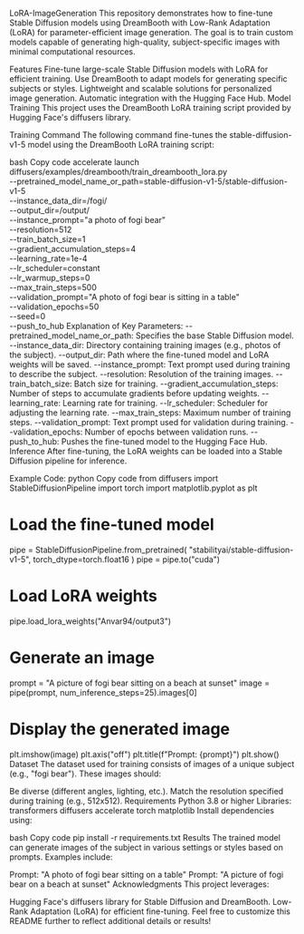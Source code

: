 LoRA-ImageGeneration
This repository demonstrates how to fine-tune Stable Diffusion models using DreamBooth with Low-Rank Adaptation (LoRA) for parameter-efficient image generation. The goal is to train custom models capable of generating high-quality, subject-specific images with minimal computational resources.

Features
Fine-tune large-scale Stable Diffusion models with LoRA for efficient training.
Use DreamBooth to adapt models for generating specific subjects or styles.
Lightweight and scalable solutions for personalized image generation.
Automatic integration with the Hugging Face Hub.
Model Training
This project uses the DreamBooth LoRA training script provided by Hugging Face's diffusers library.

Training Command
The following command fine-tunes the stable-diffusion-v1-5 model using the DreamBooth LoRA training script:

bash
Copy code
accelerate launch diffusers/examples/dreambooth/train_dreambooth_lora.py \
  --pretrained_model_name_or_path=stable-diffusion-v1-5/stable-diffusion-v1-5 \
  --instance_data_dir=/fogi/ \
  --output_dir=/output/ \
  --instance_prompt="a photo of fogi bear" \
  --resolution=512 \
  --train_batch_size=1 \
  --gradient_accumulation_steps=4 \
  --learning_rate=1e-4 \
  --lr_scheduler=constant \
  --lr_warmup_steps=0 \
  --max_train_steps=500 \
  --validation_prompt="A photo of fogi bear is sitting in a table" \
  --validation_epochs=50 \
  --seed=0 \
  --push_to_hub
Explanation of Key Parameters:
--pretrained_model_name_or_path: Specifies the base Stable Diffusion model.
--instance_data_dir: Directory containing training images (e.g., photos of the subject).
--output_dir: Path where the fine-tuned model and LoRA weights will be saved.
--instance_prompt: Text prompt used during training to describe the subject.
--resolution: Resolution of the training images.
--train_batch_size: Batch size for training.
--gradient_accumulation_steps: Number of steps to accumulate gradients before updating weights.
--learning_rate: Learning rate for training.
--lr_scheduler: Scheduler for adjusting the learning rate.
--max_train_steps: Maximum number of training steps.
--validation_prompt: Text prompt used for validation during training.
--validation_epochs: Number of epochs between validation runs.
--push_to_hub: Pushes the fine-tuned model to the Hugging Face Hub.
Inference
After fine-tuning, the LoRA weights can be loaded into a Stable Diffusion pipeline for inference.

Example Code:
python
Copy code
from diffusers import StableDiffusionPipeline
import torch
import matplotlib.pyplot as plt

# Load the fine-tuned model
pipe = StableDiffusionPipeline.from_pretrained(
    "stabilityai/stable-diffusion-v1-5", torch_dtype=torch.float16
)
pipe = pipe.to("cuda")

# Load LoRA weights
pipe.load_lora_weights("Anvar94/output3")

# Generate an image
prompt = "A picture of fogi bear sitting on a beach at sunset"
image = pipe(prompt, num_inference_steps=25).images[0]

# Display the generated image
plt.imshow(image)
plt.axis("off")
plt.title(f"Prompt: {prompt}")
plt.show()
Dataset
The dataset used for training consists of images of a unique subject (e.g., "fogi bear"). These images should:

Be diverse (different angles, lighting, etc.).
Match the resolution specified during training (e.g., 512x512).
Requirements
Python 3.8 or higher
Libraries:
transformers
diffusers
accelerate
torch
matplotlib
Install dependencies using:

bash
Copy code
pip install -r requirements.txt
Results
The trained model can generate images of the subject in various settings or styles based on prompts. Examples include:

Prompt: "A photo of fogi bear sitting on a table"
Prompt: "A picture of fogi bear on a beach at sunset"
Acknowledgments
This project leverages:

Hugging Face's diffusers library for Stable Diffusion and DreamBooth.
Low-Rank Adaptation (LoRA) for efficient fine-tuning.
Feel free to customize this README further to reflect additional details or results!
